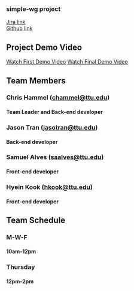 ### simple-wg project
[Jira link](https://ttu-projecttunnel.atlassian.net/jira/your-work)  
[Github link](https://github.com/simple-wg/simple-wg.github.io/)

## Project Demo Video
[Watch First Demo Video](./simple-wg-demo.mp4)
[Watch Final Demo Video](./final_demo.mp4)

## Team Members

### Chris Hammel (chammel@ttu.edu)
#### Team Leader and Back-end developer

### Jason Tran (jasotran@ttu.edu)
#### Back-end developer

### Samuel Alves (saalves@ttu.edu)
#### Front-end developer

### Hyein Kook (hkook@ttu.edu)
#### Front-end developer

## Team Schedule

### M-W-F
#### 10am-12pm

### Thursday
#### 12pm-2pm
